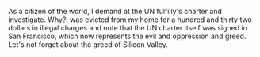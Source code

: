 
As a citizen of the world, I demand at the UN fulfilly's charter and investigate. Why?I was evicted from my home for a hundred and thirty two dollars in illegal charges and note that the UN charter itself was signed in San Francisco, which now represents the evil and oppression and greed. Let's not forget about the greed of Silicon Valley.